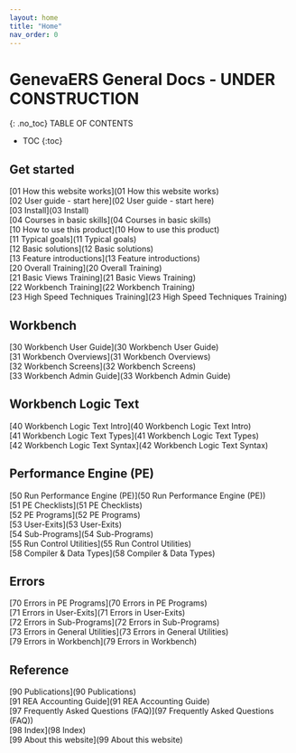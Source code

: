 ```yaml
---
layout: home
title: "Home"
nav_order: 0
---
```


# GenevaERS General Docs - UNDER CONSTRUCTION
{: .no_toc}
TABLE OF CONTENTS 
 - TOC
{:toc}  
  
## Get started
  
[01 How this website works](01 How this website works)  
[02 User guide - start here](02 User guide - start here)  
[03 Install](03 Install)  
[04 Courses in basic skills](04 Courses in basic skills)  
[10 How to use this product](10 How to use this product)  
[11 Typical goals](11 Typical goals)  
[12 Basic solutions](12 Basic solutions)  
[13 Feature introductions](13 Feature introductions)  
[20 Overall Training](20 Overall Training)  
[21 Basic Views Training](21 Basic Views Training)  
[22 Workbench Training](22 Workbench Training)  
[23 High Speed Techniques Training](23 High Speed Techniques Training)  
  
## Workbench
  
[30 Workbench User Guide](30 Workbench User Guide)  
[31 Workbench Overviews](31 Workbench Overviews)  
[32 Workbench Screens](32 Workbench Screens)  
[33 Workbench Admin Guide](33 Workbench Admin Guide)  
  
## Workbench Logic Text
  
[40 Workbench Logic Text Intro](40 Workbench Logic Text Intro)  
[41 Workbench Logic Text Types](41 Workbench Logic Text Types)  
[42 Workbench Logic Text Syntax](42 Workbench Logic Text Syntax)  
  
## Performance Engine (PE)
  
[50 Run Performance Engine (PE)](50 Run Performance Engine (PE))  
[51 PE Checklists](51 PE Checklists)  
[52 PE Programs](52 PE Programs)  
[53 User-Exits](53 User-Exits)  
[54 Sub-Programs](54 Sub-Programs)  
[55 Run Control Utilities](55 Run Control Utilities)  
[58 Compiler & Data Types](58 Compiler & Data Types)  

## Errors
  
[70 Errors in PE Programs](70 Errors in PE Programs)  
[71 Errors in User-Exits](71 Errors in User-Exits)  
[72 Errors in Sub-Programs](72 Errors in Sub-Programs)  
[73 Errors in General Utilities](73 Errors in General Utilities)  
[79 Errors in Workbench](79 Errors in Workbench)  
  
## Reference
  
[90 Publications](90 Publications)  
[91 REA Accounting Guide](91 REA Accounting Guide)  
[97 Frequently Asked Questions (FAQ)](97 Frequently Asked Questions (FAQ))  
[98 Index](98 Index)  
[99 About this website](99 About this website)  

